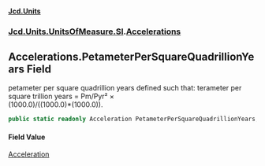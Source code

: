 #### [Jcd.Units](index.md 'index')
### [Jcd.Units.UnitsOfMeasure.SI](Jcd.Units.UnitsOfMeasure.SI.md 'Jcd.Units.UnitsOfMeasure.SI').[Accelerations](Accelerations.md 'Jcd.Units.UnitsOfMeasure.SI.Accelerations')

## Accelerations.PetameterPerSquareQuadrillionYears Field

petameter per square quadrillion years defined such that: terameter per square trillion years = Pm/Pyr² ×  
(1000.0)/((1000.0)*(1000.0)).

```csharp
public static readonly Acceleration PetameterPerSquareQuadrillionYears;
```

#### Field Value
[Acceleration](Acceleration.md 'Jcd.Units.UnitTypes.Acceleration')